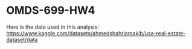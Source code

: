 # OMDS-699-HW4
Here is the data used in this analysis:
https://www.kaggle.com/datasets/ahmedshahriarsakib/usa-real-estate-dataset/data
